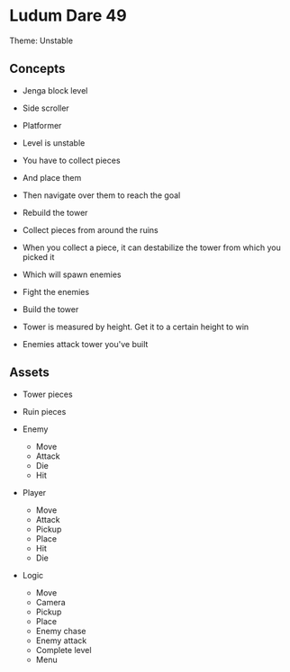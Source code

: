 Ludum Dare 49
=============

Theme: Unstable

Concepts
--------

* Jenga block level
* Side scroller
* Platformer
* Level is unstable
* You have to collect pieces
* And place them
* Then navigate over them to reach the goal

* Rebuild the tower
* Collect pieces from around the ruins
* When you collect a piece, it can destabilize the tower from which you picked it
* Which will spawn enemies
* Fight the enemies
* Build the tower
* Tower is measured by height. Get it to a certain height to win
* Enemies attack tower you've built

Assets
------

* Tower pieces
* Ruin pieces
* Enemy
	- Move
	- Attack
	- Die
	- Hit
* Player
	- Move
	- Attack
	- Pickup
	- Place
	- Hit
	- Die

* Logic
	- Move
	- Camera
	- Pickup
	- Place
	- Enemy chase
	- Enemy attack
	- Complete level
	- Menu
